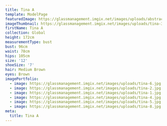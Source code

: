 ```yaml
---
title: Tina A
template: ModelPage
featuredImage: https://glassmanagement.imgix.net/images/uploads/abstract-analog-art-390089.jpg
imageThumbnail: https://glassmanagement.imgix.net/images/uploads/tina-3.jpg
firstName: Tina A
collection: Global
height: 172cm
measurementType: bust
bust: 96cm
waist: 78cm
hips: 105cm
size: '12'
shoeSize: '7'
hair: Medium Brown
eyes: Brown
imagePortfolio:
  - image: https://glassmanagement.imgix.net/images/uploads/tina-6.jpg
  - image: https://glassmanagement.imgix.net/images/uploads/tina-2.jpg
  - image: https://glassmanagement.imgix.net/images/uploads/tina-1.jpg
  - image: https://glassmanagement.imgix.net/images/uploads/tina-4.jpg
  - image: https://glassmanagement.imgix.net/images/uploads/tina-5.jpg
  - image: https://glassmanagement.imgix.net/images/uploads/tina-8.jpg
meta:
  title: Tina A
---
```


